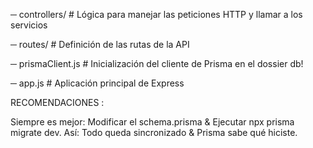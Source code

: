 ─ controllers/     # Lógica para manejar las peticiones HTTP y llamar a los servicios

─ routes/          # Definición de las rutas de la API


─ prismaClient.js  # Inicialización del cliente de Prisma en el dossier db!

─ app.js               # Aplicación principal de Express







RECOMENDACIONES : 

Siempre es mejor: Modificar el schema.prisma  & Ejecutar npx prisma migrate dev.
Así: Todo queda sincronizado & Prisma sabe qué hiciste.
